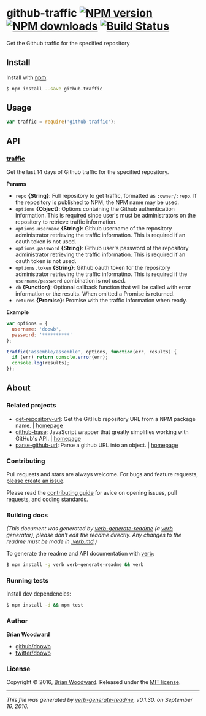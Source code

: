 # github-traffic [![NPM version](https://img.shields.io/npm/v/github-traffic.svg?style=flat)](https://www.npmjs.com/package/github-traffic) [![NPM downloads](https://img.shields.io/npm/dm/github-traffic.svg?style=flat)](https://npmjs.org/package/github-traffic) [![Build Status](https://img.shields.io/travis/doowb/github-traffic.svg?style=flat)](https://travis-ci.org/doowb/github-traffic)

Get the Github traffic for the specified repository

## Install

Install with [npm](https://www.npmjs.com/):

```sh
$ npm install --save github-traffic
```

## Usage

```js
var traffic = require('github-traffic');
```

## API

### [traffic](index.js#L33)

Get the last 14 days of Github traffic for the specified repository.

**Params**

* `repo` **{String}**: Full repository to get traffic, formatted as `:owner/:repo`. If the repository is published to NPM, the NPM name may be used.
* `options` **{Object}**: Options containing the Github authentication information. This is required since user's must be administrators on the repository to retrieve traffic information.
* `options.username` **{String}**: Github username of the repository administrator retrieving the traffic information. This is required if an oauth token is not used.
* `options.password` **{String}**: Github user's password of the repository administrator retrieving the traffic information. This is required if an oauth token is not used.
* `options.token` **{String}**: Github oauth token for the repository administrator retrieving the traffic informatino. This is required if the `username/password` combination is not used.
* `cb` **{Function}**: Optional callback function that will be called with error information or the results. When omitted a Promise is returned.
* `returns` **{Promise}**: Promise with the traffic information when ready.

**Example**

```js
var options = {
  username: 'doowb',
  password: '**********'
};

traffic('assemble/assemble', options, function(err, results) {
  if (err) return console.error(err);
  console.log(results);
});
```

## About

### Related projects

* [get-repository-url](https://www.npmjs.com/package/get-repository-url): Get the GitHub repository URL from a NPM package name. | [homepage](https://github.com/jonschlinkert/get-repository-url "Get the GitHub repository URL from a NPM package name.")
* [github-base](https://www.npmjs.com/package/github-base): JavaScript wrapper that greatly simplifies working with GitHub's API. | [homepage](https://github.com/jonschlinkert/github-base "JavaScript wrapper that greatly simplifies working with GitHub's API.")
* [parse-github-url](https://www.npmjs.com/package/parse-github-url): Parse a github URL into an object. | [homepage](https://github.com/jonschlinkert/parse-github-url "Parse a github URL into an object.")

### Contributing

Pull requests and stars are always welcome. For bugs and feature requests, [please create an issue](../../issues/new).

Please read the [contributing guide](contributing.md) for avice on opening issues, pull requests, and coding standards.

### Building docs

_(This document was generated by [verb-generate-readme](https://github.com/verbose/verb-generate-readme) (a [verb](https://github.com/verbose/verb) generator), please don't edit the readme directly. Any changes to the readme must be made in [.verb.md](.verb.md).)_

To generate the readme and API documentation with [verb](https://github.com/verbose/verb):

```sh
$ npm install -g verb verb-generate-readme && verb
```

### Running tests

Install dev dependencies:

```sh
$ npm install -d && npm test
```

### Author

**Brian Woodward**

* [github/doowb](https://github.com/doowb)
* [twitter/doowb](http://twitter.com/doowb)

### License

Copyright © 2016, [Brian Woodward](https://github.com/doowb).
Released under the [MIT license](https://github.com/doowb/github-traffic/blob/master/LICENSE).

***

_This file was generated by [verb-generate-readme](https://github.com/verbose/verb-generate-readme), v0.1.30, on September 16, 2016._